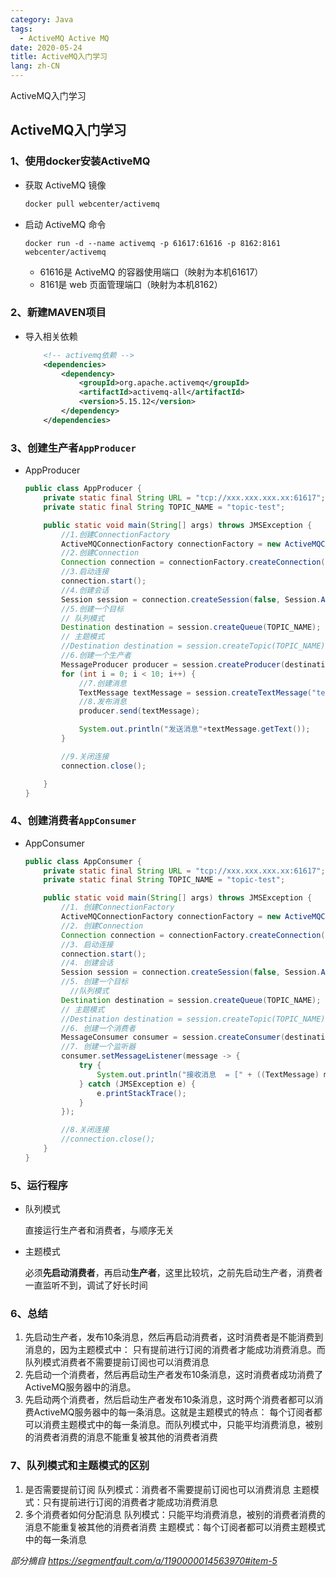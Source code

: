 ```yaml
---
category: Java
tags:
  - ActiveMQ Active MQ
date: 2020-05-24
title: ActiveMQ入门学习
lang: zh-CN
---
```

ActiveMQ入门学习

<!-- more -->

## ActiveMQ入门学习

### 1、使用docker安装ActiveMQ

- 获取 ActiveMQ 镜像

  ```bash
  docker pull webcenter/activemq
  ```

  

- 启动 ActiveMQ 命令

  ```
  docker run -d --name activemq -p 61617:61616 -p 8162:8161 webcenter/activemq
  ```

  	- 61616是 ActiveMQ 的容器使用端口（映射为本机61617）
  	- 8161是 web 页面管理端口（映射为本机8162）

### 2、新建MAVEN项目

- 导入相关依赖

  ```xml
      <!-- activemq依赖 -->
      <dependencies>
          <dependency>
              <groupId>org.apache.activemq</groupId>
              <artifactId>activemq-all</artifactId>
              <version>5.15.12</version>
          </dependency>
      </dependencies>
  ```

### 3、创建生产者`AppProducer`

- AppProducer

  ```java
  public class AppProducer {
      private static final String URL = "tcp://xxx.xxx.xxx.xx:61617";
      private static final String TOPIC_NAME = "topic-test";
  
      public static void main(String[] args) throws JMSException {
          //1.创建ConnectionFactory
          ActiveMQConnectionFactory connectionFactory = new ActiveMQConnectionFactory(URL);
          //2.创建Connection
          Connection connection = connectionFactory.createConnection();
          //3.启动连接
          connection.start();
          //4.创建会话
          Session session = connection.createSession(false, Session.AUTO_ACKNOWLEDGE);
          //5.创建一个目标 
          // 队列模式
          Destination destination = session.createQueue(TOPIC_NAME);
          // 主题模式
          //Destination destination = session.createTopic(TOPIC_NAME);
          //6.创建一个生产者
          MessageProducer producer = session.createProducer(destination);
          for (int i = 0; i < 10; i++) {
              //7.创建消息
              TextMessage textMessage = session.createTextMessage("test" + i);
              //8.发布消息
              producer.send(textMessage);
  
              System.out.println("发送消息"+textMessage.getText());
          }
  
          //9.关闭连接
          connection.close();
  
      }
  }
  
  ```

  

### 4、创建消费者`AppConsumer`

- AppConsumer

  ```java
  public class AppConsumer {
      private static final String URL = "tcp://xxx.xxx.xxx.xx:61617";
      private static final String TOPIC_NAME = "topic-test";
  
      public static void main(String[] args) throws JMSException {
          //1. 创建ConnectionFactory
          ActiveMQConnectionFactory connectionFactory = new ActiveMQConnectionFactory(URL);
          //2. 创建Connection
          Connection connection = connectionFactory.createConnection();
          //3. 启动连接
          connection.start();
          //4. 创建会话
          Session session = connection.createSession(false, Session.AUTO_ACKNOWLEDGE);
          //5. 创建一个目标
         	//队列模式
          Destination destination = session.createQueue(TOPIC_NAME);
          // 主题模式
          //Destination destination = session.createTopic(TOPIC_NAME);
          //6. 创建一个消费者
          MessageConsumer consumer = session.createConsumer(destination);
          //7. 创建一个监听器
          consumer.setMessageListener(message -> {
              try {
                  System.out.println("接收消息  = [" + ((TextMessage) message).getText() + "]");
              } catch (JMSException e) {
                  e.printStackTrace();
              }
          });
  
          //8.关闭连接
          //connection.close();
      }
  }
  ```

  

### 5、运行程序

- 队列模式

  直接运行生产者和消费者，与顺序无关

- 主题模式

  必须**先启动消费者**，再启动**生产者**，这里比较坑，之前先启动生产者，消费者一直监听不到，调试了好长时间

### 6、总结

1. 先启动生产者，发布10条消息，然后再启动消费者，这时消费者是不能消费到消息的，因为主题模式中： 只有提前进行订阅的消费者才能成功消费消息。而队列模式消费者不需要提前订阅也可以消费消息
2. 先启动一个消费者，然后再启动生产者发布10条消息，这时消费者成功消费了ActiveMQ服务器中的消息。
3. 先启动两个消费者，然后启动生产者发布10条消息，这时两个消费者都可以消费ActiveMQ服务器中的每一条消息。这就是主题模式的特点： 每个订阅者都可以消费主题模式中的每一条消息。而队列模式中，只能平均消费消息，被别的消费者消费的消息不能重复被其他的消费者消费

### 7、队列模式和主题模式的区别

1. 是否需要提前订阅
   队列模式：消费者不需要提前订阅也可以消费消息
   主题模式：只有提前进行订阅的消费者才能成功消费消息
2. 多个消费者如何分配消息
   队列模式：只能平均消费消息，被别的消费者消费的消息不能重复被其他的消费者消费
   主题模式：每个订阅者都可以消费主题模式中的每一条消息

*部分摘自 https://segmentfault.com/a/1190000014563970#item-5*